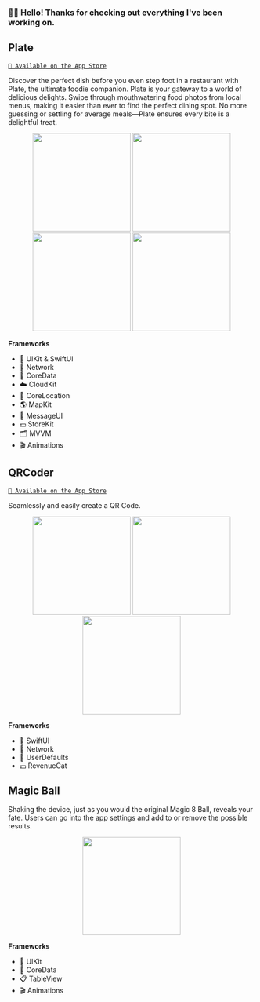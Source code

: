 ### 👋🏻 Hello! Thanks for checking out everything I've been working on.

## Plate
[`📲 Available on the App Store`](https://apps.apple.com/us/app/plate-plate-it-or-slate-it/id1670796474)

Discover the perfect dish before you even step foot in a restaurant with Plate, the ultimate foodie companion. Plate is your gateway to a world of delicious delights. Swipe through mouthwatering food photos from local menus, making it easier than ever to find the perfect dining spot. No more guessing or settling for average meals—Plate ensures every bite is a delightful treat.

<p align="center">
   <img src="https://github.com/jordancoe/iOS-Developer-Portfolio/assets/23445024/39112b2f-95a8-4306-9fc1-85e54a2d133c", width="200"/>
   <img src="https://github.com/jordancoe/iOS-Developer-Portfolio/assets/23445024/dd323a57-afeb-4e86-b2ac-441a7318a2a3", width="200"/>
   <img src="https://github.com/jordancoe/iOS-Developer-Portfolio/assets/23445024/270cd9cc-0d35-48b5-a9ff-d557185b1e2c", width="200"/>
   <img src="https://github.com/jordancoe/iOS-Developer-Portfolio/assets/23445024/0f46a8a6-a512-43e0-8051-c7811686b4e3", width="200"/>
</p>

**Frameworks**
- 📱 UIKit & SwiftUI
- 🛜 Network
- 💽 CoreData
- ☁️ CloudKit
- 📍 CoreLocation
- 🌎 MapKit
- 💬 MessageUI
- 💵 StoreKit
- 🗂️ MVVM
- 🎬 Animations


## QRCoder
[`📲 Available on the App Store`](https://apps.apple.com/us/app/qrcoder-qr-code-creator/id6463666429)

Seamlessly and easily create a QR Code.

<p align="center">
   <img src="https://github.com/jordancoe/iOS-Developer-Portfolio/assets/23445024/7f98b5c1-d5ea-448f-9a67-318cc282a236", width="200"/>
   <img src="https://github.com/jordancoe/iOS-Developer-Portfolio/assets/23445024/fac7337f-05c5-4727-a69a-fff92e270b48", width="200"/>
   <img src="https://github.com/jordancoe/iOS-Developer-Portfolio/assets/23445024/b23a8cd2-691c-4c5c-bfa0-886d8d1b9efe", width="200"/>
</p>

**Frameworks**
- 📱 SwiftUI
- 🛜 Network
- 💽 UserDefaults
- 💵 RevenueCat


## Magic Ball
Shaking the device, just as you would the original Magic 8 Ball, reveals your fate. Users can go into the app settings and add to or remove the possible results.

<p align="center">
   <img src="https://github.com/jordancoe/iOS-Developer-Portfolio/assets/23445024/5fafd95b-67a6-4b7f-9499-d26aed134c75", width="200"/>
</p>


**Frameworks**
- 📱 UIKit
- 💽 CoreData
- 📋 TableView
- 🎬 Animations
